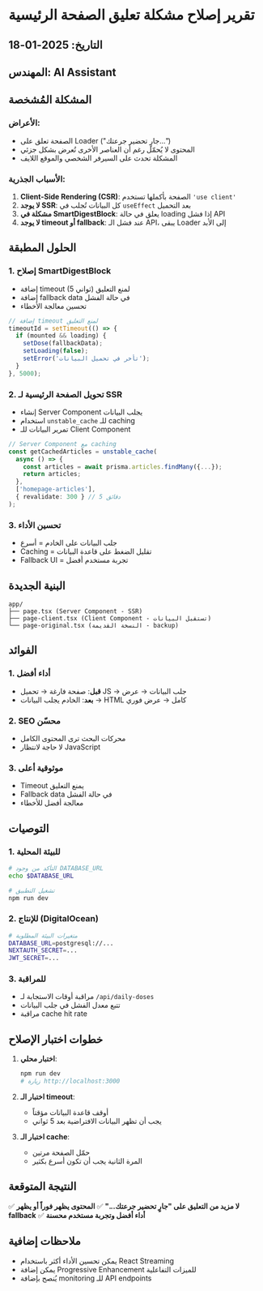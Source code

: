 # تقرير إصلاح مشكلة تعليق الصفحة الرئيسية

## التاريخ: 2025-01-18
## المهندس: AI Assistant

## المشكلة المُشخصة

### الأعراض:
- الصفحة تعلق على Loader ("جارٍ تحضير جرعتك...")
- المحتوى لا يُحمّل رغم أن العناصر الأخرى تُعرض بشكل جزئي
- المشكلة تحدث على السيرفر الشخصي والموقع اللايف

### الأسباب الجذرية:
1. **Client-Side Rendering (CSR)**: الصفحة بأكملها تستخدم `'use client'`
2. **لا يوجد SSR**: كل البيانات تُجلب في `useEffect` بعد التحميل
3. **مشكلة في SmartDigestBlock**: يعلق في حالة loading إذا فشل API
4. **لا يوجد timeout أو fallback**: عند فشل الـ API، يبقى Loader إلى الأبد

## الحلول المطبقة

### 1. إصلاح SmartDigestBlock
- إضافة timeout (5 ثواني) لمنع التعليق
- إضافة fallback data في حالة الفشل
- تحسين معالجة الأخطاء

```typescript
// إضافة timeout لمنع التعليق
timeoutId = setTimeout(() => {
  if (mounted && loading) {
    setDose(fallbackData);
    setLoading(false);
    setError('تأخر في تحميل البيانات');
  }
}, 5000);
```

### 2. تحويل الصفحة الرئيسية لـ SSR
- إنشاء Server Component يجلب البيانات
- استخدام `unstable_cache` للـ caching
- تمرير البيانات للـ Client Component

```typescript
// Server Component مع caching
const getCachedArticles = unstable_cache(
  async () => {
    const articles = await prisma.articles.findMany({...});
    return articles;
  },
  ['homepage-articles'],
  { revalidate: 300 } // 5 دقائق
);
```

### 3. تحسين الأداء
- جلب البيانات على الخادم = أسرع
- Caching = تقليل الضغط على قاعدة البيانات
- Fallback UI = تجربة مستخدم أفضل

## البنية الجديدة

```
app/
├── page.tsx (Server Component - SSR)
├── page-client.tsx (Client Component - تستقبل البيانات)
└── page-original.tsx (النسخة القديمة - backup)
```

## الفوائد

### 1. أداء أفضل
- **قبل**: صفحة فارغة → تحميل JS → جلب البيانات → عرض
- **بعد**: الخادم يجلب البيانات → HTML كامل → عرض فوري

### 2. SEO محسّن
- محركات البحث ترى المحتوى الكامل
- لا حاجة لانتظار JavaScript

### 3. موثوقية أعلى
- Timeout يمنع التعليق
- Fallback data في حالة الفشل
- معالجة أفضل للأخطاء

## التوصيات

### 1. للبيئة المحلية
```bash
# التأكد من وجود DATABASE_URL
echo $DATABASE_URL

# تشغيل التطبيق
npm run dev
```

### 2. للإنتاج (DigitalOcean)
```bash
# متغيرات البيئة المطلوبة
DATABASE_URL=postgresql://...
NEXTAUTH_SECRET=...
JWT_SECRET=...
```

### 3. للمراقبة
- مراقبة أوقات الاستجابة لـ `/api/daily-doses`
- تتبع معدل الفشل في جلب البيانات
- مراقبة cache hit rate

## خطوات اختبار الإصلاح

1. **اختبار محلي**:
   ```bash
   npm run dev
   # زيارة http://localhost:3000
   ```

2. **اختبار الـ timeout**:
   - أوقف قاعدة البيانات مؤقتاً
   - يجب أن تظهر البيانات الافتراضية بعد 5 ثواني

3. **اختبار الـ cache**:
   - حمّل الصفحة مرتين
   - المرة الثانية يجب أن تكون أسرع بكثير

## النتيجة المتوقعة

✅ **لا مزيد من التعليق على "جارٍ تحضير جرعتك..."**
✅ **المحتوى يظهر فوراً أو يظهر fallback**
✅ **أداء أفضل وتجربة مستخدم محسنة**

## ملاحظات إضافية

- يمكن تحسين الأداء أكثر باستخدام React Streaming
- يمكن إضافة Progressive Enhancement للميزات التفاعلية
- يُنصح بإضافة monitoring للـ API endpoints 